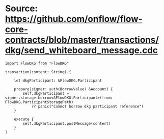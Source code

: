 # Source: https://github.com/onflow/flow-core-contracts/blob/master/transactions/dkg/send_whiteboard_message.cdc

```
import FlowDKG from "FlowDKG"

transaction(content: String) {

    let dkgParticipant: &FlowDKG.Participant

    prepare(signer: auth(BorrowValue) &Account) {
        self.dkgParticipant = signer.storage.borrow<&FlowDKG.Participant>(from: FlowDKG.ParticipantStoragePath)
            ?? panic("Cannot borrow dkg participant reference")
    }

    execute {
        self.dkgParticipant.postMessage(content)
    }
}
```